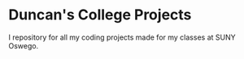 # Duncan's College Projects
I repository for all my coding projects made for my classes at SUNY Oswego. 
